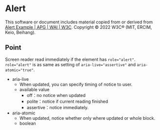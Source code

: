 # Alert
This software or document includes material copied from or derived from [Alert Example | APG | WAI | W3C](https://www.w3.org/WAI/ARIA/apg/example-index/alert/alert.html). Copyright © 2022 W3C® (MIT, ERCIM, Keio, Beihang).

## Point
Screen reader read immediately if the element has `role="alert"`. `role="alert"` is as same as setting of `aria-live="assertive"` and `aria-atomic="true"`.

- aria-live
  - When updated, you can specify timing of notice to user.
  - available value
    - off：no notice when updated
    - polite：notice if current reading finished
    - assertive：notice immediately.
- aria-atomic
  - When updated, notice whether only where updated or whole block.
  - boolean
